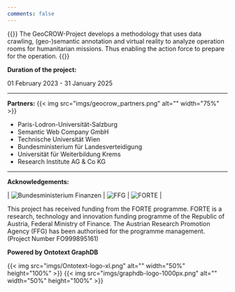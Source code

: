```yaml
---
comments: false
---
```


{{<justify>}}
The GeoCROW-Project develops a methodology that uses data crawling, (geo-)semantic annotation and virtual reality to analyze operation rooms for humanitarian missions. Thus enabling the action force to prepare for the operation.
{{</justify>}}

**Duration of the project:**

01 February 2023 - 31 January 2025

---

**Partners:**
{{< img src="imgs/geocrow_partners.png" alt="" width="75%" >}}

- Paris-Lodron-Universität-Salzburg
- Semantic Web Company GmbH
- Technische Universität Wien
- Bundesministerium für Landesverteidigung
- Universität für Weiterbildung Krems
- Research Institute AG & Co KG

---

**Acknowledgements:**

| ![Bundesministerium Finanzen](imgs/bundesministerium_finanzen.jpg) | ![FFG](imgs/ffg_logo.svg) | ![FORTE](imgs/forte_logo_cutout.jpg) |

This project has received funding from the FORTE programme. FORTE is a research, technology and innovation funding programme of the Republic of Austria, Federal Ministry of Finance. The Austrian Research Promotion Agency (FFG) has been authorised for the programme management. (Project Number FO999895161)

**Powered by Ontotext GraphDB**

{{< img src="imgs/Ontotext-logo-xl.png" alt="" width="50%" height="100%" >}}
{{< img src="imgs/graphdb-logo-1000px.png" alt="" width="50%" height="100%" >}}
